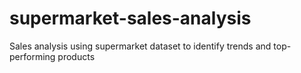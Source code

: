 # supermarket-sales-analysis
Sales analysis using supermarket dataset to identify trends and top-performing products
